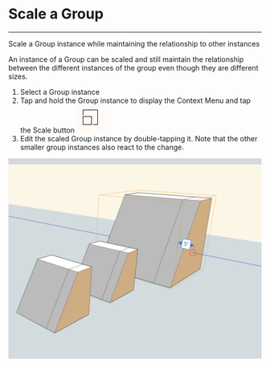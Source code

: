 # Scale a Group

----

Scale a Group instance while maintaining the relationship to other instances
 

An instance of a Group can be scaled and still maintain the relationship between the different instances of the group even though they are different sizes.

1. Select a Group instance
2. Tap and hold the Group instance to display the Context Menu and tap the Scale button ![](Images/GUID-AA1EDCA0-B86D-4C6D-952F-5A702D29E536-low.png)
3. Edit the scaled Group instance by double-tapping it. Note that the other smaller group instances also react to the change.

![](Images/GUID-EA6E68CA-6064-4559-A07C-6A8DCD16B3BC-low.png)
